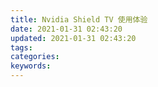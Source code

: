 ```yaml
---
title: Nvidia Shield TV 使用体验
date: 2021-01-31 02:43:20
updated: 2021-01-31 02:43:20
tags:
categories:
keywords:
---
```

